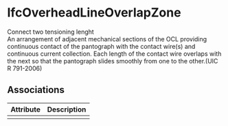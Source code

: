 IfcOverheadLineOverlapZone
==========================
Connect two tensioning lenght  
An arrangement of adjacent mechanical sections of the OCL providing continuous
contact of the pantograph with the contact wire(s) and continuous current
collection. Each length of the contact wire overlaps with the next so that the
pantograph slides smoothly from one to the other.(UIC R 791-2006)


Associations
------------
| Attribute   | Description   |
|-------------|---------------|
|             |               |


